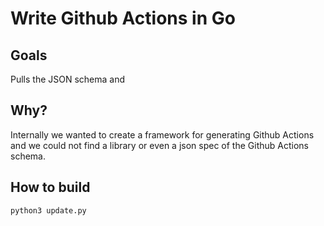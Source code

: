 # Write Github Actions in Go

## Goals

Pulls the JSON schema and 

## Why?

Internally we wanted to create a framework for generating Github Actions and we
could not find a library or even a json spec of the Github Actions schema.

## How to build

```sh
python3 update.py
```
